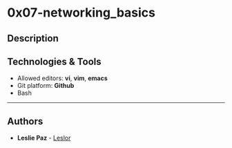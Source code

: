 # 0x07-networking_basics
> 

## Description


## Technologies & Tools
+ Allowed editors: **vi**, **vim**, **emacs**
+ Git platform: **Github**
+ Bash
---

## Authors
* **Leslie Paz** - [Leslor](https://github.com/Leslor)
